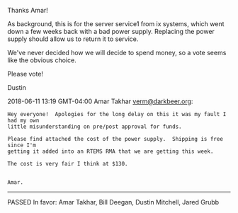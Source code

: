 Thanks Amar!

As background, this is for the server service1 from ix systems, which went down a few weeks back with a bad power supply.  Replacing the power supply should allow us to return it to service.

We've never decided how we will decide to spend money, so a vote seems like the obvious choice.

Please vote!

Dustin

2018-06-11 13:19 GMT-04:00 Amar Takhar <verm@darkbeer.org>:

    Hey everyone!  Apologies for the long delay on this it was my fault I had my own
    little misunderstanding on pre/post approval for funds.

    Please find attached the cost of the power supply.  Shipping is free since I'm
    getting it added into an RTEMS RMA that we are getting this week.

    The cost is very fair I think at $130.


    Amar.

---

PASSED
In favor: Amar Takhar, Bill Deegan, Dustin Mitchell, Jared Grubb
